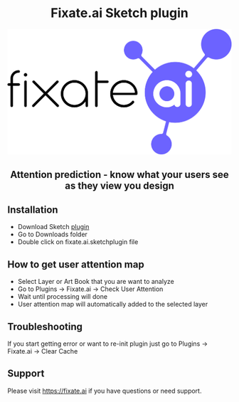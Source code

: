 # <center>Fixate.ai Sketch plugin</center>

![Fixate.ai Logo](/images/fixate.ai.logo.png)

## <center>Attention prediction - know what your users see as they view you design </center>

## Installation

- Download Sketch [plugin](https://github.com/fixate-ai/sketch-attention-prediction-plugin/releases/download/1.0.0/fixate.ai.sketchplugin-1.0.0.zip)
- Go to Downloads folder
- Double click on fixate.ai.sketchplugin file

## How to get user attention map

- Select Layer or Art Book that you are want to analyze
- Go to Plugins -> Fixate.ai -> Check User Attention
- Wait until processing will done
- User attention map will automatically added to the selected layer

## Troubleshooting

If you start getting error or want to re-init plugin just go to Plugins -> Fixate.ai -> Clear Cache

## Support

Please visit https://fixate.ai if you have questions or need support.
